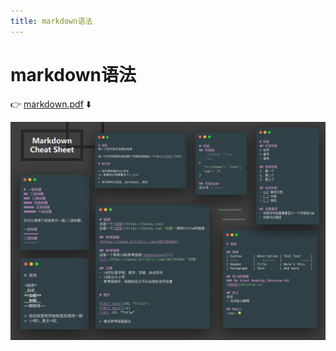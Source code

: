 ```yaml
---
title: markdown语法
---
```

# markdown语法

👉 [markdown.pdf](/思维导图/markdown.pdf) ⬇️

![](/思维导图/markdown.png)